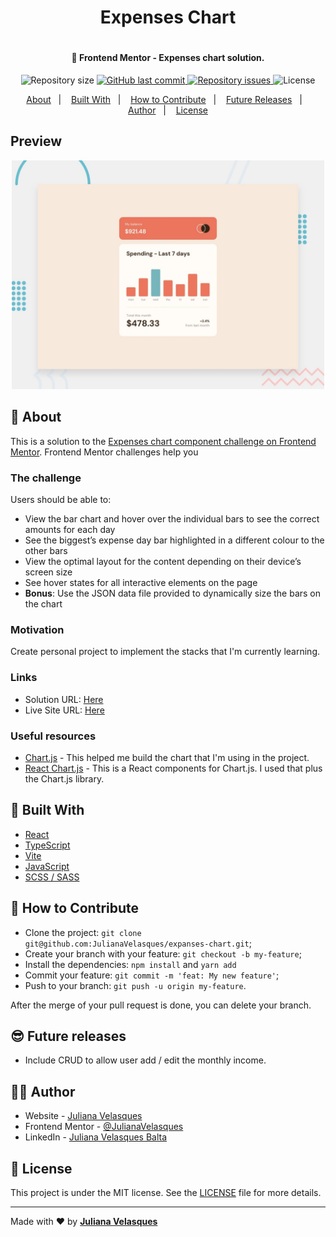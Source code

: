 <h1 align="center"> Expenses Chart <h1>

<h4 align="center">
  🚀 Frontend Mentor - Expenses chart solution.
</h4>

<p align="center">
  
  <img alt="Repository size" src="https://img.shields.io/github/repo-size/JulianaVelasques/expanses-chart">
  
  <a href="https://github.com/JulianaVelasques/expanses-chart/commits/main">
    <img alt="GitHub last commit" src="https://img.shields.io/github/last-commit/JulianaVelasques/expanses-chart">
  </a>

  <a href="https://github.com/JulianaVelasques/ZooApp/issues">
    <img alt="Repository issues" src="https://img.shields.io/github/issues/JulianaVelasques/expanses-chart">
  </a>

  <img alt="License" src="https://img.shields.io/badge/license-MIT-brightgreen">
</p>

<p align="center">
  <a href="#page_with_curl-about">About</a>&nbsp;&nbsp;&nbsp;|&nbsp;&nbsp;&nbsp;
  <a href="#wrench-built-with">Built With</a>&nbsp;&nbsp;&nbsp;|&nbsp;&nbsp;&nbsp;
  <a href="#-how-to-contribute">How to Contribute</a>&nbsp;&nbsp;&nbsp;|&nbsp;&nbsp;&nbsp;
  <a href="#sunglasses-future-releases">Future Releases</a>&nbsp;&nbsp;&nbsp;|&nbsp;&nbsp;&nbsp;
  <a href="#woman_technologist-author">Author</a>&nbsp;&nbsp;&nbsp;|&nbsp;&nbsp;&nbsp;
  <a href="#memo-license">License</a>
</p>
  
 ## Preview
  <div align='center'><img src="design/desktop-preview.jpg" alt="Demo" width="500" /></div>
  
 
## :page_with_curl: About
This is a solution to the [Expenses chart component challenge on Frontend Mentor](https://www.frontendmentor.io/challenges/expenses-chart-component-e7yJBUdjwt). Frontend Mentor challenges help you 


### The challenge

Users should be able to:

- View the bar chart and hover over the individual bars to see the correct amounts for each day
- See the biggest’s expense day bar highlighted in a different colour to the other bars
- View the optimal layout for the content depending on their device’s screen size
- See hover states for all interactive elements on the page
- **Bonus**: Use the JSON data file provided to dynamically size the bars on the chart

### Motivation
Create personal project to implement the stacks that I'm currently learning.

### Links

- Solution URL: [Here](https://github.com/JulianaVelasques/expanses-chart)
- Live Site URL: [Here](expanses-chart.vercel.app)

### Useful resources

- [Chart.js](https://www.chartjs.org/docs/latest/) - This helped me build the chart that I'm using in the project.
- [React Chart.js](https://www.npmjs.com/package/react-chartjs-2) - This is a React components for Chart.js. I used that plus the Chart.js library.


## :wrench: Built With

- [React](https://reactjs.org/)
- [TypeScript](https://www.typescriptlang.org/)
- [Vite](https://vitejs.dev/)
- [JavaScript](https://www.javascript.com/)
- [SCSS / SASS](https://sass-lang.com/)

## 🤔 How to Contribute

- Clone the project: `git clone git@github.com:JulianaVelasques/expanses-chart.git`;
- Create your branch with your feature: `git checkout -b my-feature`;
- Install the dependencies: `npm install` and `yarn add`
- Commit your feature: `git commit -m 'feat: My new feature'`;
- Push to your branch: `git push -u origin my-feature`.

After the merge of your pull request is done, you can delete your branch.
  
## :sunglasses: Future releases
  - Include CRUD to allow user add / edit the monthly income.
  
## :woman_technologist: Author

- Website - [Juliana Velasques](https://julianavelasques.vercel.app/)
- Frontend Mentor - [@JulianaVelasques](https://www.frontendmentor.io/profile/JulianaVelasques)
- LinkedIn - [Juliana Velasques Balta](https://www.linkedin.com/in/julianavelasquesbalta/)

 
## :memo: License

This project is under the MIT license. See the [LICENSE](LICENSE.md) file for more details.

---

Made with ♥ by <tr>
    <td align="center"><a href="https://github.com/JulianaVelasques"><b>Juliana Velasques</b></a><br /></td>
<tr>
